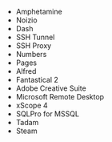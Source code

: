 - Amphetamine
- Noizio
- Dash
- SSH Tunnel
- SSH Proxy
- Numbers
- Pages
- Alfred
- Fantastical 2
- Adobe Creative Suite
- Microsoft Remote Desktop
- xScope 4
- SQLPro for MSSQL
- Tadam
- Steam
